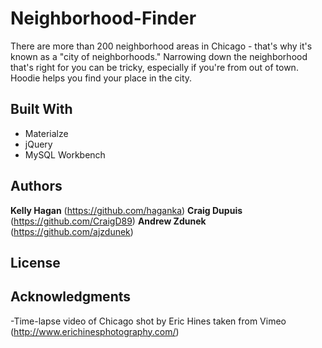 # Neighborhood-Finder

There are more than 200 neighborhood areas in Chicago - that's why it's known as a "city of neighborhoods." Narrowing down the neighborhood that's right for you can be tricky, especially if you're from out of town. Hoodie helps you find your place in the city. 

## Built With

- Materialze
- jQuery
- MySQL Workbench 

## Authors

**Kelly Hagan** (https://github.com/haganka)
**Craig Dupuis** (https://github.com/CraigD89)
**Andrew Zdunek** (https://github.com/ajzdunek)

## License

## Acknowledgments

-Time-lapse video of Chicago shot by Eric Hines taken from Vimeo (http://www.erichinesphotography.com/)
